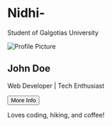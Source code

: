 # Nidhi-
Student of Galgotias University
<!DOCTYPE html>
<html lang="en">
<head>
  <meta charset="UTF-8">
  <meta name="viewport" content="width=device-width, initial-scale=1.0">
  <title>Profile Page</title>
  <link rel="stylesheet" href="styles.css">
</head>
<body>
  <div class="profile-card">
    <img src="profile.jpg" alt="Profile Picture" class="profile-img">
    <h2 class="profile-name">John Doe</h2>
    <p class="profile-bio">Web Developer | Tech Enthusiast</p>
    <button id="more-info-btn">More Info</button>
    <p id="extra-info" class="hidden">Loves coding, hiking, and coffee!</p>
  </div>
  <script src="script.js"></script>
</body>
</html>
